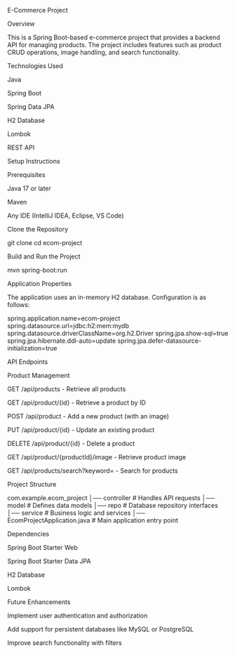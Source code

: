 E-Commerce Project

Overview

This is a Spring Boot-based e-commerce project that provides a backend API for managing products. The project includes features such as product CRUD operations, image handling, and search functionality.

Technologies Used

Java

Spring Boot

Spring Data JPA

H2 Database

Lombok

REST API

Setup Instructions

Prerequisites

Java 17 or later

Maven

Any IDE (IntelliJ IDEA, Eclipse, VS Code)

Clone the Repository

git clone <repository-url>
cd ecom-project

Build and Run the Project

mvn spring-boot:run

Application Properties

The application uses an in-memory H2 database. Configuration is as follows:

spring.application.name=ecom-project
spring.datasource.url=jdbc:h2:mem:mydb
spring.datasource.driverClassName=org.h2.Driver
spring.jpa.show-sql=true
spring.jpa.hibernate.ddl-auto=update
spring.jpa.defer-datasource-initialization=true

API Endpoints

Product Management

GET /api/products - Retrieve all products

GET /api/product/{id} - Retrieve a product by ID

POST /api/product - Add a new product (with an image)

PUT /api/product/{id} - Update an existing product

DELETE /api/product/{id} - Delete a product

GET /api/product/{productId}/image - Retrieve product image

GET /api/products/search?keyword= - Search for products

Project Structure

com.example.ecom_project
│── controller       # Handles API requests
│── model            # Defines data models
│── repo             # Database repository interfaces
│── service          # Business logic and services
│── EcomProjectApplication.java  # Main application entry point

Dependencies

Spring Boot Starter Web

Spring Boot Starter Data JPA

H2 Database

Lombok

Future Enhancements

Implement user authentication and authorization

Add support for persistent databases like MySQL or PostgreSQL

Improve search functionality with filters
